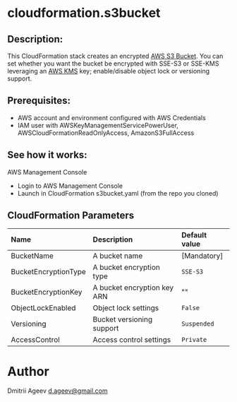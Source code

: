 cloudformation.s3bucket
=======================


## Description:

This CloudFormation stack creates an encrypted [AWS S3 Bucket](https://aws.amazon.com/s3/).
You can set whether you want the bucket be encrypted with SSE-S3 or SSE-KMS leveraging an [AWS KMS](https://aws.amazon.com/kms/) key; enable/disable object lock or versioning support.


## Prerequisites:

* AWS account and environment configured with AWS Credentials
* IAM user with AWSKeyManagementServicePowerUser, AWSCloudFormationReadOnlyAccess, AmazonS3FullAccess

## See how it works:

AWS Management Console

* Login to AWS Management Console
* Launch in CloudFormation s3bucket.yaml (from the repo you cloned)


CloudFormation Parameters
-------------------------

| Name                 | Description                 | Default value |
|:---------------------|:----------------------------|:--------------|
| BucketName           | A bucket name               | [Mandatory]   |
| BucketEncryptionType | A bucket encryption type    | `SSE-S3`      |
| BucketEncryptionKey  | A bucket encryption key ARN | ""            |
| ObjectLockEnabled    | Object lock settings        | `False`       |
| Versioning           | Bucket versioning support   | `Suspended`   |
| AccessControl        | Access control settings     | `Private`     |

# Author
Dmitrii Ageev <d.ageev@gmail.com>

